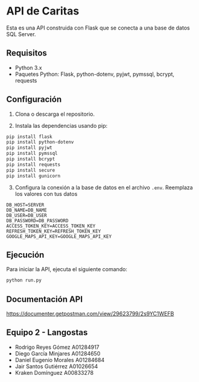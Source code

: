 # API de Caritas

Esta es una API construida con Flask que se conecta a una base de datos SQL Server.

## Requisitos

- Python 3.x
- Paquetes Python: Flask, python-dotenv, pyjwt, pymssql, bcrypt, requests

## Configuración

1. Clona o descarga el repositorio.

2. Instala las dependencias usando pip:

```bash
pip install flask
pip install python-dotenv
pip install pyjwt
pip install pymssql
pip install bcrypt
pip install requests
pip install secure
pip install gunicorn
```


3. Configura la conexión a la base de datos en el archivo `.env`. Reemplaza los valores con tus  datos
```env
DB_HOST=SERVER
DB_NAME=DB_NAME
DB_USER=DB_USER
DB_PASSWORD=DB_PASSWORD
ACCESS_TOKEN_KEY=ACCESS_TOKEN_KEY
REFRESH_TOKEN_KEY=REFRESH_TOKEN_KEY
GOOGLE_MAPS_API_KEY=GOOGLE_MAPS_API_KEY
```

## Ejecución

Para iniciar la API, ejecuta el siguiente comando:

```bash
python run.py
```

## Documentación API
https://documenter.getpostman.com/view/29623799/2s9YC1WEFB

## Equipo 2 - Langostas

- Rodrigo Reyes Gómez      A01284917
- Diego García Minjares    A01284650
- Daniel Eugenio Morales   A01284684
- Jair Santos Gutiérrez    A01026654
- Kraken Domínguez         A00833278
